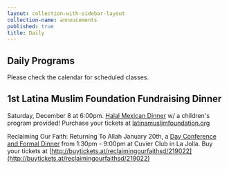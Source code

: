 ```yaml
---
layout: collection-with-sidebar-layout
collection-name: annoucements
published: true
title: Daily
---
```

## Daily Programs
Please check the calendar for scheduled classes.

## 1st Latina Muslim Foundation Fundraising Dinner
Saturday, December 8 at 6:00pm. [Halal Mexican Dinner](http://www.icsd.org/events/1st-latina-muslim-foundation-fundraising-dinner) w/ a children's program provided! Purchase your tickets at [latinamuslimfoundation.org](https://www.latinamuslimfoundation.org)


Reclaiming Our Faith: Returning To Allah
January 20th, a [Day Conference and Formal Dinner](http://www.icsd.org/events/reclaiming-our-faith-returning-to-allah) from 1:30pm - 9:00pm at Cuvier Club in La Jolla. Buy your tickets at [http://buytickets.at/reclaimingourfaithsd/219022](http://buytickets.at/reclaimingourfaithsd/219022)